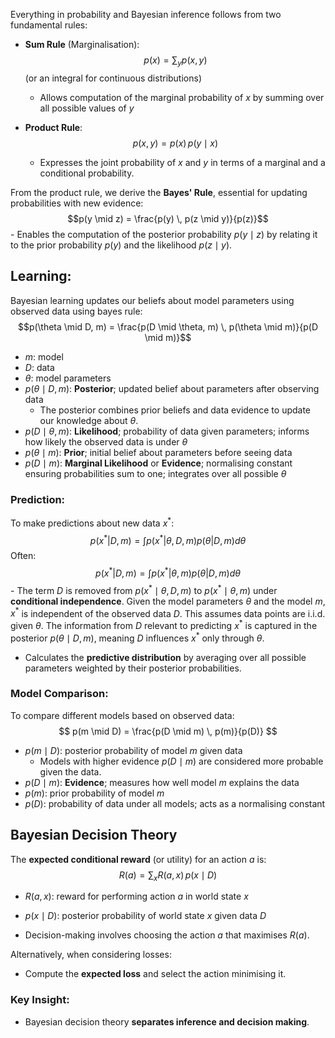 Everything in probability and Bayesian inference follows from two fundamental rules:

- **Sum Rule** (Marginalisation):$$p(x) = \sum_y p(x, y)$$
	(or an integral for continuous distributions)
	- Allows computation of the marginal probability of $x$ by summing over all possible values of $y$

- **Product Rule**:$$p(x, y) = p(x) \, p(y \mid x)$$
	- Expresses the joint probability of $x$ and $y$ in terms of a marginal and a conditional probability.

From the product rule, we derive the **Bayes' Rule**, essential for updating probabilities with new evidence:$$p(y \mid z) = \frac{p(y) \, p(z \mid y)}{p(z)}$$
	- Enables the computation of the posterior probability $p(y \mid z)$ by relating it to the prior probability $p(y)$ and the likelihood $p(z \mid y)$.

## Learning:
Bayesian learning updates our beliefs about model parameters using observed data using bayes rule:
$$p(\theta \mid D, m) = \frac{p(D \mid \theta, m) \, p(\theta \mid m)}{p(D \mid m)}$$
- $m$: model
- $D$: data
- $\theta$: model parameters
- $p(\theta \mid D, m)$: **Posterior**; updated belief about parameters after observing data
	- The posterior combines prior beliefs and data evidence to update our knowledge about $\theta$.
- $p(D \mid \theta, m)$: **Likelihood**; probability of data given parameters; informs how likely the observed data is under $\theta$
- $p(\theta \mid m)$: **Prior**; initial belief about parameters before seeing data
- $p(D \mid m)$: **Marginal Likelihood** or **Evidence**; normalising constant ensuring probabilities sum to one; integrates over all possible $\theta$
### Prediction:
To make predictions about new data $x^*$:$$p(x^* | D, m) = \int p(x^* | \theta, D, m) p(\theta | D, m) d\theta$$
  Often:$$p(x^* | D, m) = \int p(x^* | \theta, m) p(\theta | D, m) d\theta$$
	  - The term $D$ is removed from $p(x^* \mid \theta, D, m)$ to $p(x^* \mid \theta, m)$ under **conditional independence**. Given the model parameters $\theta$ and the model $m$, $x^*$ is independent of the observed data $D$. This assumes data points are i.i.d. given $\theta$. The information from $D$ relevant to predicting $x^*$ is captured in the posterior $p(\theta \mid D, m)$, meaning $D$ influences $x^*$ only through $\theta$.

- Calculates the **predictive distribution** by averaging over all possible parameters weighted by their posterior probabilities.

### Model Comparison:
To compare different models based on observed data:
$$
p(m \mid D) = \frac{p(D \mid m) \, p(m)}{p(D)}
$$
- $p(m \mid D)$: posterior probability of model $m$ given data
	- Models with higher evidence $p(D \mid m)$ are considered more probable given the data.
- $p(D \mid m)$: **Evidence**; measures how well model $m$ explains the data
- $p(m)$: prior probability of model $m$
- $p(D)$: probability of data under all models; acts as a normalising constant
## Bayesian Decision Theory

The **expected conditional reward** (or utility) for an action $a$ is:
$$
R(a) = \sum_x R(a, x) \, p(x \mid D)
$$
- $R(a, x)$: reward for performing action $a$ in world state $x$
- $p(x \mid D)$: posterior probability of world state $x$ given data $D$

- Decision-making involves choosing the action $a$ that maximises $R(a)$.

Alternatively, when considering losses:
- Compute the **expected loss** and select the action minimising it.

### Key Insight:
- Bayesian decision theory **separates inference and decision making**.